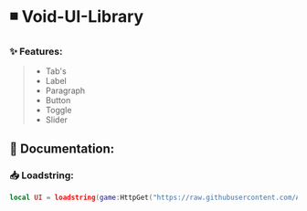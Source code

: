 # ◾ Void-UI-Library

### ✨ Features:
> - Tab's
> - Label
> - Paragraph
> - Button
> - Toggle
> - Slider

## 📃 Documentation:

### 📥 Loadstring:

```lua
local UI = loadstring(game:HttpGet("https://raw.githubusercontent.com/AlikSusFootages/Void-UI-Library/main/src/file.lua"))()
```